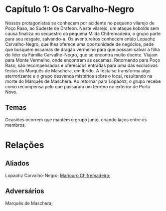 <!-- TITLE: Capitulo 1 -->
<!-- SUBTITLE: Os Carvalho Negro -->

# Capítulo 1: Os Carvalho-Negro

Nossos protagonistas se conhecem por acidente no pequeno vilarejo de Poço Raso, ao Sudeste de Drafeon.   Neste vilarejo, um ataque kobolds sem causa finaliza no sequestro da pequena Milda Chifremadeira, o grupo parte para seu resgate, salvando-a.   Os aventureiros conhecem então Lopaohz Carvalho-Negro, que lhes oferece uma oportunidade de negócios, pede que busquem escamas de dragão vermelho para que possam salvar a filha do líder da Família Carvalho-Negro, que se encontra muito doente. Viajam para Monte Vermelho, onde encontram as escamas.   Retornando para Poço Raso, são recompensados e oferecidos entradas para uma das exclusivas festas do Marquês de Maschera, em Ibrido. A festa se transforma algo aterrorizante e o grupo desvenda mistérios sobre o local, resultando na morte do Marquês de Maschera. Ao retornar para Lopaohz, o grupo recebe como recompensa pelo que passaram um terreno no exterior de Porto Novo.

## Temas
Ocasiões ocorrem que mantém o grupo junto, criando laços entre os membros.

# Relações

## Aliados
Lopaohz Carvalho-Negro; [Mariouro Chifremadeira](http://localhost/individuos/mariouro-chifremadeira#mariouro-chifremadeira);

## Adversários
Marquês de Maschera;